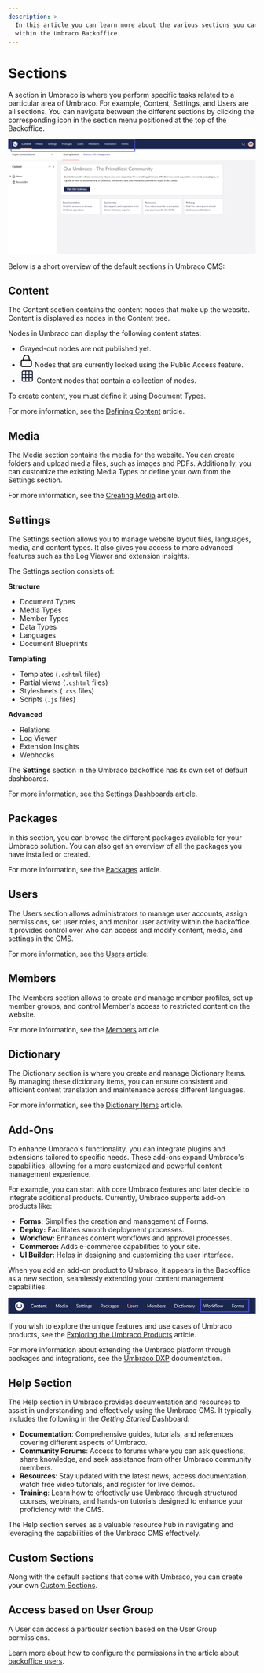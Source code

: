 ```yaml
---
description: >-
  In this article you can learn more about the various sections you can find
  within the Umbraco Backoffice.
---
```


# Sections

A section in Umbraco is where you perform specific tasks related to a particular area of Umbraco. For example, Content, Settings, and Users are all sections. You can navigate between the different sections by clicking the corresponding icon in the section menu positioned at the top of the Backoffice.

![The Section menu is the horizontal menu located at the top of the Umbraco Backoffice.](images/highlight-sections-v14.png)

Below is a short overview of the default sections in Umbraco CMS:

## Content

The Content section contains the content nodes that make up the website. Content is displayed as nodes in the Content tree.

Nodes in Umbraco can display the following content states:

* Grayed-out nodes are not published yet.
* <img src="../../.gitbook/assets/public-access-icon.png" alt="" data-size="line">  Nodes that are currently locked using the Public Access feature.
* <img src="../../.gitbook/assets/collection-icon.png" alt="" data-size="line"> Content nodes that contain a collection of nodes.

To create content, you must define it using Document Types.

For more information, see the [Defining Content](../data/defining-content/) article.

## Media

The Media section contains the media for the website. You can create folders and upload media files, such as images and PDFs. Additionally, you can customize the existing Media Types or define your own from the Settings section.

For more information, see the [Creating Media](../data/creating-media/) article.

## Settings

The Settings section allows you to manage website layout files, languages, media, and content types. It also gives you access to more advanced features such as the Log Viewer and extension insights.

The Settings section consists of:

**Structure**

* Document Types
* Media Types
* Member Types
* Data Types
* Languages
* Document Blueprints

**Templating**

* Templates (`.cshtml` files)
* Partial views (`.cshtml` files)
* Stylesheets (`.css` files)
* Scripts (`.js` files)

**Advanced**

* Relations
* Log Viewer
* Extension Insights
* Webhooks

The **Settings** section in the Umbraco backoffice has its own set of default dashboards.

For more information, see the [Settings Dashboards](settings-dashboards.md) article.

## Packages

In this section, you can browse the different packages available for your Umbraco solution. You can also get an overview of all the packages you have installed or created.

For more information, see the [Packages](../../extending/packages/) article.

## Users

The Users section allows administrators to manage user accounts, assign permissions, set user roles, and monitor user activity within the backoffice. It provides control over who can access and modify content, media, and settings in the CMS.

For more information, see the [Users](../data/users/README.md) article.

## Members

The Members section allows to create and manage member profiles, set up member groups, and control Member's access to restricted content on the website.

For more information, see the [Members](../data/members.md) article.

## Dictionary

The Dictionary section is where you create and manage Dictionary Items. By managing these dictionary items, you can ensure consistent and efficient content translation and maintenance across different languages.

For more information, see the [Dictionary Items](../data/dictionary-items.md) article.

## Add-Ons

To enhance Umbraco's functionality, you can integrate plugins and extensions tailored to specific needs. These add-ons expand Umbraco's capabilities, allowing for a more customized and powerful content management experience.

For example, you can start with core Umbraco features and later decide to integrate additional products. Currently, Umbraco supports add-on products like:

* **Forms:** Simplifies the creation and management of Forms.
* **Deploy:** Facilitates smooth deployment processes.
* **Workflow:** Enhances content workflows and approval processes.
* **Commerce:** Adds e-commerce capabilities to your site.
* **UI Builder:** Helps in designing and customizing the user interface.

When you add an add-on product to Umbraco, it appears in the Backoffice as a new section, seamlessly extending your content management capabilities.

![Add-Ons Section](images/Add-ons.png)

If you wish to explore the unique features and use cases of Umbraco products, see the [Exploring the Umbraco Products](https://docs.umbraco.com/welcome/getting-started/exploring-the-umbraco-products) article.

For more information about extending the Umbraco platform through packages and integrations, see the [Umbraco DXP](https://docs.umbraco.com/umbraco-dxp) documentation.

## Help Section

The Help section in Umbraco provides documentation and resources to assist in understanding and effectively using the Umbraco CMS. It typically includes the following in the _Getting Started_ Dashboard:

* **Documentation**: Comprehensive guides, tutorials, and references covering different aspects of Umbraco.
* **Community Forums**: Access to forums where you can ask questions, share knowledge, and seek assistance from other Umbraco community members.
* **Resources**: Stay updated with the latest news, access documentation, watch free video tutorials, and register for live demos.
* **Training**: Learn how to effectively use Umbraco through structured courses, webinars, and hands-on tutorials designed to enhance your proficiency with the CMS.

The Help section serves as a valuable resource hub in navigating and leveraging the capabilities of the Umbraco CMS effectively.

## Custom Sections

Along with the default sections that come with Umbraco, you can create your own [Custom Sections](../../customizing/extending-overview/extension-types/sections/section.md).

## Access based on User Group

A User can access a particular section based on the User Group permissions.

Learn more about how to configure the permissions in the article about [backoffice users](../data/users/README.md).

